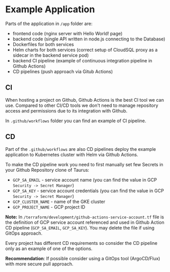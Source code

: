# Example Application
Parts of the application in `/app` folder are:
- frontend code (nginx server with Hello World! page)
- backend code (single API written in node.js connecting to the Database)
- Dockerfiles for both services
- Helm charts for both services (correct setup of CloudSQL proxy as a sidecar in the backend service pod)
- backend CI pipeline (example of continuous integration pipeline in Github Actions)
- CD pipelines (push approach via Gitub Actions)

## CI
When hosting a project on Github, Github Actions is the best CI tool we can use.
Compared to other CI/CD tools we don't need to manage repository access and permissions due to its integration with Github.

In `.github/workflows` folder you can find an example of CI pipeline.

## CD
Part of the `.github/workflows` are also CD pipelines deploy the example application to Kubernetes cluster with Helm via Github Actions.

To make the CD pipeline work you need to first manually set few Secrets in your Github Repository clone of Taurus:
- `GCP_SA_EMAIL` - service account name (you can find the value in GCP `Security -> Secret Manager`)
- `GCP_SA_KEY` - service account credentials (you can find the value in GCP `Security -> Secret Manager`)
- `GCP_CLUSTER_NAME` - name of the GKE cluster
- `GCP_PROJECT_NAME` - GCP project ID

**Note:** In `/terraform/development/github-actions-service-account.tf` file is the definition of GCP service account referenced and used in Github Action CD pipeline (`GCP_SA_EMAIL`, `GCP_SA_KEY`). You may delete the file if using GitOps approach.

Every project has different CD requirements so consider the CD pipeline only as an example of one of the options.

**Recommendation**: If possible consider using a GitOps tool (ArgoCD/Flux) with more secure pull approach.
